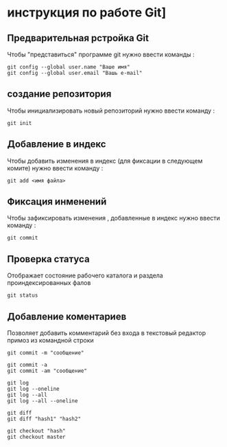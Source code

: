 # **инструкция по работе Git**]

## Предварительная рстройка Git

Чтобы "представиться" программе git нужно ввести команды :

    git config --global user.name "Ваше имя"
    git config --global user.email "Вашь e-mail"

## создание репозитория

Чтобы инициализировать новый репозиторий нужно ввести команду :

    git init

## Добавление в индекс

Чтобы добавить изменения в индекс (для фиксации в следующем комите) нужно ввести команду :

    git add <имя файла>

## Фиксация инменений

 Чтобы зафиксировать изменения , добавленные в индекс нужно ввести команду :

    git commit  

## Проверка статуса 

Отображает состояние рабочего каталога и раздела проиндексированных фалов

    git status

## Добавление коментариев
Позволяет добавить комментарий без входа в текстовый редактор примоз из командной строки

    git commit -m "сообщение"

    git commit -a
    git commit -am "сообщение"

    git log
    git log --oneline
    git log --all
    git log --all --oneline

    git diff
    git diff "hash1" "hash2"

    git checkout "hash"
    git checkout master